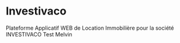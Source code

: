 # Investivaco
Plateforme Applicatif WEB de Location Immobilière pour la société INVESTIVACO
Test Melvin